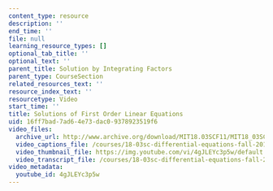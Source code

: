 ```yaml
---
content_type: resource
description: ''
end_time: ''
file: null
learning_resource_types: []
optional_tab_title: ''
optional_text: ''
parent_title: Solution by Integrating Factors
parent_type: CourseSection
related_resources_text: ''
resource_index_text: ''
resourcetype: Video
start_time: ''
title: Solutions of First Order Linear Equations
uid: 16ff7bad-7ad6-4e73-dac0-9378923519f6
video_files:
  archive_url: http://www.archive.org/download/MIT18.03SCF11/MIT18_03SC_110708_L2_300k.mp4
  video_captions_file: /courses/18-03sc-differential-equations-fall-2011/d3b681df135558aa9bbd413be4404bfc_4gJLEYc3p5w.vtt
  video_thumbnail_file: https://img.youtube.com/vi/4gJLEYc3p5w/default.jpg
  video_transcript_file: /courses/18-03sc-differential-equations-fall-2011/3f3d8ca39c066fa9d06d60bdcc91f91f_4gJLEYc3p5w.pdf
video_metadata:
  youtube_id: 4gJLEYc3p5w
---
```

